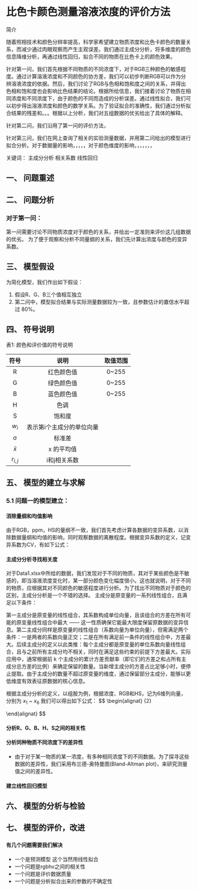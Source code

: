 # 比色卡颜色测量溶液浓度的评价方法
简介

随着照相技术和颜色分辨率提高，科学家希望建立物质浓度和比色卡颜色的数量关系，而减少通过肉眼观察而产生主观误差。我们通过主成分分析，将多维度的颜色信息降维分析，再通过线性回归，拟合不同的物质在比色卡上的颜色效果。

针对第一问，我们首先根据不同物质的不同浓度下，对于RGB三种颜色的敏感程度。通过计算溶液浓度和不同颜色的协方差，我们可以初步判断RGB可以作为分辨溶液浓度的依据。然后，我们讨论了RGB与色相和饱和度之间的关系，并得出色相和饱和度也会影响比色结果的结论。根据所给信息，我们接着讨论了物质在相同浓度和不同浓度下，由于颜色的不同而造成的分析误差。通过线性拟合，我们可以初步得出溶液浓度和颜色的数学关系。为了验证拟合的准确性，我们通过分析拟合结果的残差和。。。根据以上分析，我们对五组数据的优劣给出了具体的解释。


针对第二问，我们沿用了第一问的评价方法，


针对第三问，我们在网上查询了相关的实验测量数据，并用第二问给出的模型进行拟合分析。对于数据量的影响，，，，，对于颜色维度的影响，，，，，，，


关键词： 主成分分析      相关系数     线性回归














## 一、 问题重述

###













## 二、 问题分析

### 对于第一问：
第一问需要讨论不同物质浓度对于颜色的关系，并给出一定准则来评价这几组数据的优劣。
为了便于观察和分析不同量纲的关系，我们先计算出浓度与颜色的变异系数。














## 三、 模型假设
为简化模型，我们作出如下假设：
1. 假设R、G、B三个值相互独立
2. 第二问中，模型拟合结果与实际测量数据较为一致，且参数估计的置信水平超过 80%。

## 四、 符号说明

表1: 颜色和评价值的符号说明

| 符号    | 说明               | 取值范围  |
|:---------:|:--------------------:|:-----------:|
| R       | 红色颜色值         | 0~255     |
| G       | 绿色颜色值         | 0~255     |
| B       | 蓝色颜色值         | 0~255     |
| H       | 色调               |           |
| S       | 饱和度             |           |
| $w_i$     | 表示第i个主成分的单位向量 |           |
| σ       | 标准差             |           |
| $\bar{x}$ | x 的平均值      |           |
| $r_{i,j}$ | i和j相关系数       |           |



















## 五、 模型的建立与求解

### 5.1 问题一的模型建立：
#### 消除量纲和均值影响
由于RGB，ppm，HS的量纲不一致，我们首先考虑计算各数据的变异系数，以消除数据量纲和均值的影响，同时观察数据的离散程度。根据变异系数的定义，记变异系数为CV，有如下公式：

#### 主成分分析寻找相关度
对于Data1.xlsx中所给的数据，我们发现对于不同的物质，其对于某些颜色是不敏感的，即当溶液浓度变化时，某一部分颜色变化幅度很小。这也就说明，对于不同的物质，应根据其对不同颜色的敏感程度进行分析。为了找出不同物质对于颜色的区别，主成分分析是一个不错的选择。
主成分是原变量的一系列线性组合，且满足以下条件：

第一主成分是原变量的线性组合，其系数构成单位向量，且该组合的方差在所有可能的原变量线性组合中最大 —— 这一性质确保它能最大限度保留原数据的变异信息。第二主成分同样是原变量的线性组合（系数向量为单位向量），但需满足两个条件：一是两者的系数向量正交；二是在所有满足前一条件的线性组合中，方差最大。后续主成分的定义以此类推：每个主成分都是原变量的单位系数向量线性组合，且与之前所有主成分均不相关，同时在满足这些约束的前提下方差最大。实际应用中，通常根据前 k 个主成分的累计方差贡献率（即它们的方差之和占所有主成分总方差的比例）来确定保留的数量。当新增主成分的方差占比足够小时，便停止提取。由于主成分的数量不超过原变量的维度，通过保留部分主成分，能够以更低维度有效表征原数据的核心信息。

根据主成分分析的定义，以组胺为例，根据浓度、RGB和HS，记为6维列向量，分别为 $x_1$ ~ $x_6$ 我们可以得出如下公式：
$$
\begin{alignat} {2}

\end{alignat}
$$

#### 分析R、G、B、H、S之间的相关性

#### 分析同种物质不同浓度下的差异性
+ 由于对于某一物质的某一浓度，有多种相同浓度下的不同数据。为了探寻这些数据的差异性，我们采用布兰德-奥特曼图(Bland-Altman plot)，来研究测量值之间的差异性。



#### 建立线性回归模型












## 六、 模型的分析与检验

###













## 七、 模型的评价，改进

###


#### 有几个问题需要我们解决
+ 一个是预测模型 这个当然用线性拟合
+ 一个问题是rgbhv之间的相关性
+ 一个问题是评价数据质量
+ 一个问题是分析拟合出来的参数的不确定性

